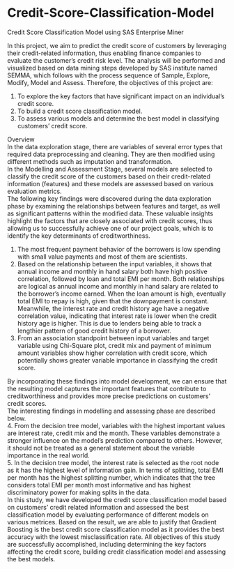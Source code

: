 # Credit-Score-Classification-Model
Credit Score Classification Model using SAS Enterprise Miner<br />

In this project, we aim to predict the credit score of customers by leveraging their credit-related information, thus enabling finance companies to evaluate the customer’s credit risk level. The analysis will be performed and visualized based on data mining steps developed by SAS institute named SEMMA, which follows with the process sequence of Sample, Explore, Modify, Model and Assess.
Therefore, the objectives of this project are:<br />
1. To explore the key factors that have significant impact on an individual’s credit score.<br />
2. To build a credit score classification model.<br />
3. To assess various models and determine the best model in classifying customers’ credit score.<br />

Overview <br />
In the data exploration stage, there are variables of several error types that required data preprocessing and cleaning. They are then modified using different methods such as imputation and transformation.<br />
In the Modelling and Assessment Stage, several models are selected to classify the credit score of the customers based on their credit-related information (features) and these models are assessed based on various evaluation metrics.<br />
The following key findings were discovered during the data exploration phase by examining the relationships between features and target, as well as significant patterns within the modified data. These valuable insights highlight the factors that are closely associated with credit scores, thus allowing us to successfully achieve one of our project goals, which is to identify the key determinants of creditworthiness.<br />
1. The most frequent payment behavior of the borrowers is low spending with small value payments and most of them are scientists.<br />
2. Based on the relationship between the input variables, it shows that annual income and monthly in hand salary both have high positive correlation, followed by loan and total EMI per month. Both relationships are logical as annual income and monthly in hand salary are related to the borrower’s income earned. When the loan amount is high, eventually total EMI to repay is high, given that the downpayment is constant. Meanwhile, the interest rate and credit history age have a negative correlation value, indicating that interest rate is lower when the credit history age is higher. This is due to lenders being able to track a lengthier pattern of good credit history of a borrower.<br />
3. From an association standpoint between input variables and target variable using Chi-Square plot, credit mix and payment of minimum amount variables show higher correlation with credit score, which potentially shows greater variable importance in classifying the credit score. <br />

By incorporating these findings into model development, we can ensure that the resulting model captures the important features that contribute to creditworthiness and provides more precise predictions on customers’ credit scores.<br />
The interesting findings in modelling and assessing phase are described below.<br />
4. From the decision tree model, variables with the highest important values are interest rate, credit mix and the month. These variables demonstrate a stronger influence on the model’s prediction compared to others. However, it should not be treated as a general statement about the variable importance in the real world.<br />
5. In the decision tree model, the interest rate is selected as the root node as it has the highest level of information gain. In terms of splitting, total EMI per month has the highest splitting number, which indicates that the tree considers total EMI per month most informative and has highest discriminatory power for making splits in the data.<br />
In this study, we have developed the credit score classification model based on customers’ credit related information and assessed the best classification model by evaluating performance of different models on various metrices. Based on the result, we are able to justify that Gradient Boosting is the best credit score classification model as it provides the best accuracy with the lowest misclassification rate. All objectives of this study are successfully accomplished, including determining the key factors affecting the credit score, building credit classification model and assessing the best models.
